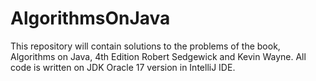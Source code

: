 # AlgorithmsOnJava
This repository will contain solutions to the problems of the book, Algorithms on Java, 4th Edition Robert Sedgewick and Kevin Wayne. All code is written on JDK Oracle 17 version in IntelliJ IDE.
